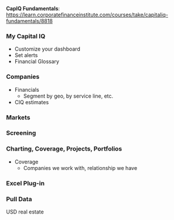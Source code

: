 __CapIQ Fundamentals__: https://learn.corporatefinanceinstitute.com/courses/take/capitaliq-fundamentals/8818
### My Capital IQ
* Customize your dashboard
* Set alerts
* Financial Glossary
### Companies
* Financials
  * Segment by geo, by service line, etc.
* CIQ estimates
### Markets
### Screening
### Charting, Coverage, Projects, Portfolios
* Coverage
  * Companies we work with, relationship we have 
### Excel Plug-in

### Pull Data
USD real estate
